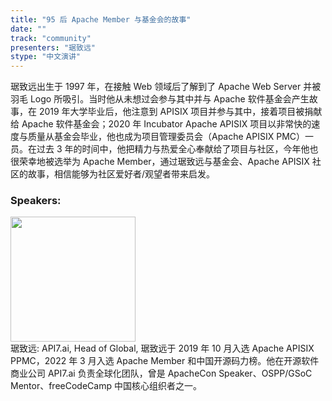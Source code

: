```yaml
---
title: "95 后 Apache Member 与基金会的故事"
date: "" 
track: "community"
presenters: "琚致远"
stype: "中文演讲"
---
```

琚致远出生于 1997 年，在接触 Web 领域后了解到了 Apache Web Server 并被羽毛 Logo 所吸引。当时他从未想过会参与其中并与 Apache 软件基金会产生故事，在 2019 年大学毕业后，他注意到 APISIX 项目并参与其中，接着项目被捐献给 Apache 软件基金会；2020 年 Incubator Apache APISIX 项目以非常快的速度与质量从基金会毕业，他也成为项目管理委员会（Apache APISIX PMC）一员。在过去 3 年的时间中，他把精力与热爱全心奉献给了项目与社区，今年他也很荣幸地被选举为 Apache Member，通过琚致远与基金会、Apache APISIX 社区的故事，相信能够为社区爱好者/观望者带来启发。
 ### Speakers: 
 <img src="images/speaker/1009.png" width="200" /><br>琚致远: API7.ai, Head of Global, 琚致远于 2019 年 10 月入选 Apache APISIX PPMC，2022 年 3 月入选 Apache Member 和中国开源码力榜。他在开源软件商业公司 API7.ai 负责全球化团队，曾是 ApacheCon Speaker、OSPP/GSoC Mentor、freeCodeCamp 中国核心组织者之一。
 
